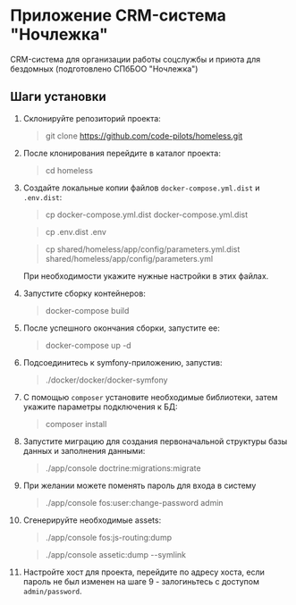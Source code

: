 # Приложение CRM-система "Ночлежка"

CRM-система для организации работы соцслужбы и приюта для бездомных (подготовлено СПбБОО "Ночлежка") 

## Шаги установки

1. Склонируйте репозиторий проекта:

    > git clone  https://github.com/code-pilots/homeless.git

2. После клонирования перейдите в каталог проекта:

    > cd homeless

3. Создайте локальные копии файлов `docker-compose.yml.dist` и `.env.dist`:
    
    > cp docker-compose.yml.dist docker-compose.yml.dist
    
    > cp .env.dist .env
    
    > cp shared/homeless/app/config/parameters.yml.dist shared/homeless/app/config/parameters.yml

    При необходимости укажите нужные настройки в этих файлах.

4. Запустите сборку контейнеров:

    > docker-compose build

5. После успешного окончания сборки, запустите ее:

    > docker-compose up -d

6. Подсоединитесь к symfony-приложению, запустив:
    
    > ./docker/docker/docker-symfony

7. С помощью `composer` установите необходимые библиотеки, затем укажите параметры подключения к БД:

    > composer install

8. Запустите миграцию для создания первоначальной структуры базы данных и заполнения данными: 

    > ./app/console doctrine:migrations:migrate

9. При желании можете поменять пароль для входа в систему

    > ./app/console fos:user:change-password admin

10. Сгенерируйте необходимые assets:

    > ./app/console fos:js-routing:dump

    > ./app/console assetic:dump --symlink

11. Настройте хост для проекта, перейдите по адресу хоста, 
если пароль не был изменен на шаге 9 - залогиньтесь с доступом `admin/password`.
